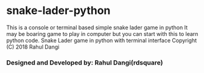 # snake-lader-python
This is a console or terminal based simple snake lader game in python
It may be boaring game to play in computer but you can start with this to learn python code.
    Snake Lader game in python with terminal interface
    Copyright (C) 2018 Rahul Dangi

### Designed and Developed by: Rahul Dangi(rdsquare)
